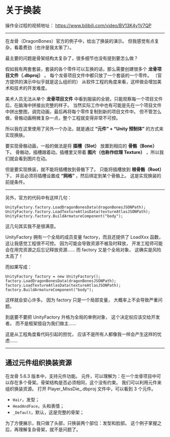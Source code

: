 关于换装
====

操作全过程的视频地址：
https://www.bilibili.com/video/BV13K4y1V7QP

----

在龙骨（DragonBones）官方的例子中，给出了换装的演示。
但我感觉有点复杂，看着费劲（也许是我太笨了）。

最主要的问题是骨架结构太复杂了，很多细节也没有提到要怎么做？

假如我有两套套装，套装的各个零件可以互换的话，那么需要创建很多个 **龙骨项目文件（.dbproj）** 。
每个龙骨项目文件中都只放了一个套装的一个零件。
（官方提供的演示中似乎就是这么组织的）
从软件工程的角度来看，这样做会增加美术和技术的开发难度。

美术人员无法从单个 **龙骨项目文件** 中看到服装的全貌，只能观察每一个项目文件后，在脑海中拼接出完整的样子。
当然实际工作中也有可能是先在一个项目文件中拼出整图，调完动画，最后再将每个零件复制到新的项目文件中。
但不管怎么做，骨骼动画稍微复杂一点，整个工程就变得非常不可控。

所以我在这里使用了另外一个办法，就是通过 **“元件” + “Unity 预制体”** 的方式来实现换肤。

要实现骨骼动画，一般的做法是将 **插槽（Slot）** 放置到相应的 **骨骼（Bone）** 下。
骨骼动，插槽跟着动。插槽里又带着 **图片（也称作纹理 Texture）** ，所以我们就会看到图片在动。

但是要实现换装，就不能将插槽放到骨骼下了。
只能将插槽放到 **根骨骼（Root）** 下，
并且必须将插槽设置成 **“网格”** ，然后绑定到某个骨骼上。
这是实现换装的前提条件。

----

另外，官方的代码中有这样几句：

```CSharp
UnityFactory.factory.LoadDragonBonesData(dragonBonesJSONPath);
UnityFactory.factory.LoadTextureAtlasData(textureAtlasJSONPath);
UnityFactory.factory.BuildArmatureComponent("body");
```

这几句其实我不是很满意。

UnityFactory 拥有一个全局的成员变量 factory，而且还提供了 LoadXxx 函数，
这让我感觉工程很不可控。
因为可能会导致资源不被及时释放，
开发工程师可能会在用完资源之后忘记释放资源……
而 factory 又是个全局对象，
这确实是风险太高了！

而如果写成：

```CSharp
UnityFactory factory = new UnityFactory();
factory.LoadDragonBonesData(dragonBonesJSONPath);
factory.LoadTextureAtlasData(textureAtlasJSONPath);
factory.BuildArmatureComponent("body");
```

这样就会安心许多。
因为 factory 只是一个局部变量，
大概率上不会导致严重问题。

到底要不要把 UnityFactory 升格为全局的单例对象，
这个决定权应该交给开发者。
而不是框架擅自为我们做主……

这是从工程角度看代码引起的担忧，
应该不是所有人都像我一样会产生这样的忧虑……

----

## 通过元件组织换装资源

在龙骨 5.6.3 版本中，支持元件功能。
元件，可以理解为：在一个龙骨项目中可以存在多个骨架。骨架结构是否必须相同，这个没有约束。
我们可以利用元件来组织换装资源。
打开 Player_MissDie_.dbproj 文件中，可以看到 3 个元件。
- `Hair`，发型；
- `HeadAndFace`，头和表情；
- `_Default`，默认，这是完整的骨架；

为了方便展示，我只做了头部，只换装两个部位：发型和脸部。
这个例子掌握之后，再理解复杂骨架，就不是问题了。
